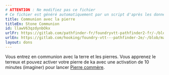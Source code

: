```yaml
---
# ATTENTION : Ne modifiez pas ce fichier
# Ce fichier est généré automatiquement par un script d'après les données du module Foundry VTT officiel et de sa traduction
title: Communion avec la pierre
titleEn: Stone Communion
id: llawV63qzdynbOkx
urlFr: https://gitlab.com/pathfinder-fr/foundryvtt-pathfinder2-fr/-/blob/master/data/feats/llawV63qzdynbOkx.htm
urlEn: https://gitlab.com/hooking/foundry-vtt---pathfinder-2e/-/blob/master/packs/data/feats.db/stone-communion.json
layout: dons
---
```

Vous entrez en communion avec la terre et les pierres. Vous apprenez le terreux et pouvez activer votre pierre de ka avec une activation de 10 minutes (imaginer) pour lancer [Pierre commère](../sorts/pierre-commère.html).
